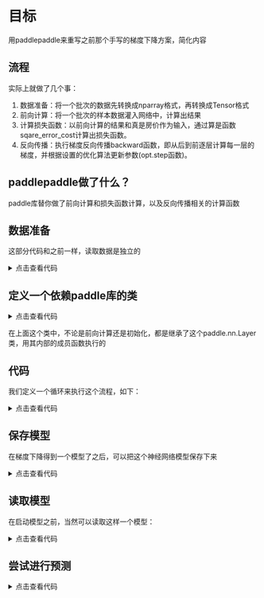 
# 目标

用paddlepaddle来重写之前那个手写的梯度下降方案，简化内容

## 流程

实际上就做了几个事：
1. 数据准备：将一个批次的数据先转换成nparray格式，再转换成Tensor格式
2. 前向计算：将一个批次的样本数据灌入网络中，计算出结果
3. 计算损失函数：以前向计算的结果和真是房价作为输入，通过算是函数sqare_error_cost计算出损失函数。
4. 反向传播：执行梯度反向传播backward函数，即从后到前逐层计算每一层的梯度，并根据设置的优化算法更新参数(opt.step函数)。

## paddlepaddle做了什么？

paddle库替你做了前向计算和损失函数计算，以及反向传播相关的计算函数


## 数据准备


这部分代码和之前一样，读取数据是独立的

<details>
<summary>点击查看代码</summary>

```
#数据划分函数不依赖库，还是自己读
def load_data():
    # 从文件导入数据
    datafile = './work/housing.data'
    data = np.fromfile(datafile, sep=' ', dtype=np.float32)

    # 每条数据包括14项，其中前面13项是影响因素，第14项是相应的房屋价格中位数
    feature_names = [ 'CRIM', 'ZN', 'INDUS', 'CHAS', 'NOX', 'RM', 'AGE', \
                      'DIS', 'RAD', 'TAX', 'PTRATIO', 'B', 'LSTAT', 'MEDV' ]
    feature_num = len(feature_names)

    # 将原始数据进行Reshape，变成[N, 14]这样的形状
    data = data.reshape([data.shape[0] // feature_num, feature_num])

    # 将原数据集拆分成训练集和测试集
    # 这里使用80%的数据做训练，20%的数据做测试
    # 测试集和训练集必须是没有交集的
    ratio = 0.8
    offset = int(data.shape[0] * ratio)
    training_data = data[:offset]

    # 计算train数据集的最大值，最小值
    maximums, minimums = training_data.max(axis=0), training_data.min(axis=0)
    
    # 记录数据的归一化参数，在预测时对数据做归一化
    global max_values
    global min_values
   
    max_values = maximums
    min_values = minimums
    
    # 对数据进行归一化处理
    for i in range(feature_num):
        data[:, i] = (data[:, i] - min_values[i]) / (maximums[i] - minimums[i])

    # 训练集和测试集的划分比例
    training_data = data[:offset]
    test_data = data[offset:]
    return training_data, test_data

```
</details>

## 定义一个依赖paddle库的类



<details>
<summary>点击查看代码</summary>

```
class Regressor(paddle.nn.Layer):
    #self代表对象自身
    def __init__(self):
        #初始化父类的参数
        super(Regressor, self).__init__()
        #定义一层全连接层，输入维度是13，输出维度是1
        self.fc = Linear(in_features=13, out_features=1)

    #网络的前向计算函数
    def forward(self, inputs):
        x = self.fc(inputs)
        return x
```
</details>

在上面这个类中，不论是前向计算还是初始化，都是继承了这个paddle.nn.Layer类，用其内部的成员函数执行的

## 代码

我们定义一个循环来执行这个流程，如下：

<details>
<summary>点击查看代码</summary>

```
EPOCH_NUM = 10   # 设置外层循环次数
BATCH_SIZE = 10  # 设置batch大小

# 定义外层循环
for epoch_id in range(EPOCH_NUM):
    # 在每轮迭代开始之前，将训练数据的顺序随机的打乱
    np.random.shuffle(training_data)
    # 将训练数据进行拆分，每个batch包含10条数据
    mini_batches = [training_data[k:k+BATCH_SIZE] for k in range(0, len(training_data), BATCH_SIZE)]
    # 定义内层循环
    for iter_id, mini_batch in enumerate(mini_batches):
        x = np.array(mini_batch[:, :-1]) # 获得当前批次训练数据
        y = np.array(mini_batch[:, -1:]) # 获得当前批次训练标签（真实房价）
        # 将numpy数据转为飞桨动态图tensor的格式
        house_features = paddle.to_tensor(x)
        prices = paddle.to_tensor(y)
        
        # 前向计算
        predicts = model(house_features)
        
        # 计算损失
        loss = F.square_error_cost(predicts, label=prices)
        avg_loss = paddle.mean(loss)
        if iter_id%20==0:
            print("epoch: {}".format(epoch_id))
            print("iter: {}".format(str(iter_id)))
            print("loss is : {}".format(float(avg_loss)))
        
        # 反向传播，计算每层参数的梯度值
        avg_loss.backward()
        # 更新参数，根据设置好的学习率迭代一步
        opt.step()
        # 清空梯度变量，以备下一轮计算
        opt.clear_grad()
```
</details>

## 保存模型

在梯度下降得到一个模型了之后，可以把这个神经网络模型保存下来

<details>
<summary>点击查看代码</summary>

```
paddle.save(model.state_dict(), 'LR_model.pdparams')
print("模型保存成功，模型参数保存在LR_model.pdparams中")
```
</details>

## 读取模型

在启动模型之前，当然可以读取这样一个模型：

<details>
<summary>点击查看代码</summary>

```
def load_one_example():
    # 从上边已加载的测试集中，随机选择一条作为测试数据
    idx = np.random.randint(0, test_data.shape[0])
    idx = -10
    one_data, label = test_data[idx, :-1], test_data[idx, -1]
    # 修改该条数据shape为[1,13]
    one_data =  one_data.reshape([1,-1])

    return one_data, label        

# 参数为保存模型参数的文件地址
#读取保存模型
model_dict = paddle.load('LR_model.pdparams')
model.load_dict(model_dict) #读取模型文件
model.eval()	#转变为预测模式
```
</details>

## 尝试进行预测

<details>
<summary>点击查看代码</summary>

```
# 参数为数据集的文件地址
one_data, label = load_one_example()
# 将数据转为动态图的variable格式 
one_data = paddle.to_tensor(one_data)
#model是定义的模型，这个model(one_data)实际上是对one_Data进行了一次前向传播
predict = model(one_data)


# 因为这个predict的值实际上是做了归一化处理的，所以这里需要进行反归一化处理
predict = predict * (max_values[-1] - min_values[-1]) + min_values[-1]
# 对label数据做反归一化处理
label = label * (max_values[-1] - min_values[-1]) + min_values[-1]

#模型预测值是22.72234,，实际值是19.700000762939453
print("Inference result is {}, the corresponding label is {}".format(predict.numpy(), label))
```
</details>
